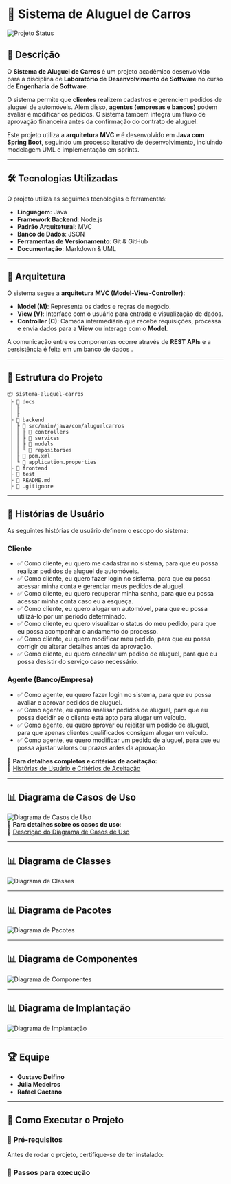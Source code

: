 # 🚗 Sistema de Aluguel de Carros  

![Projeto Status](https://img.shields.io/badge/status-finalizado-green)  

## 📖 Descrição  

O **Sistema de Aluguel de Carros** é um projeto acadêmico desenvolvido para a disciplina de **Laboratório de Desenvolvimento de Software** no curso de **Engenharia de Software**.  

O sistema permite que **clientes** realizem cadastros e gerenciem pedidos de aluguel de automóveis. Além disso, **agentes (empresas e bancos)** podem avaliar e modificar os pedidos. O sistema também integra um fluxo de aprovação financeira antes da confirmação do contrato de aluguel.  

Este projeto utiliza a **arquitetura MVC** e é desenvolvido em **Java com Spring Boot**, seguindo um processo iterativo de desenvolvimento, incluindo modelagem UML e implementação em sprints.  

---

## 🛠️ Tecnologias Utilizadas  

O projeto utiliza as seguintes tecnologias e ferramentas:  

- **Linguagem**: Java  
- **Framework Backend**: Node.js 
- **Padrão Arquitetural**: MVC  
- **Banco de Dados**: JSON   
- **Ferramentas de Versionamento**: Git & GitHub  
- **Documentação**: Markdown & UML  

---

## 🎯 Arquitetura  

O sistema segue a **arquitetura MVC (Model-View-Controller)**:  

- **Model (M)**: Representa os dados e regras de negócio.  
- **View (V)**: Interface com o usuário para entrada e visualização de dados.  
- **Controller (C)**: Camada intermediária que recebe requisições, processa e envia dados para a **View** ou interage com o **Model**.  

A comunicação entre os componentes ocorre através de **REST APIs** e a persistência é feita em um banco de dados .  

---

## 📂 Estrutura do Projeto  
```
📦 sistema-aluguel-carros  
 ├ 📂 docs             
 │ ├     
 │ ├     
 ├ 📂 backend             
 │ ├ 📂 src/main/java/com/aluguelcarros  
 │ │ ├ 📂 controllers    
 │ │ ├ 📂 services       
 │ │ ├ 📂 models        
 │ │ └ 📂 repositories   
 │ ├ 📝 pom.xml           
 │ └ 📝 application.properties 
 ├ 📂 frontend           
 ├ 📂 test               
 ├ 📝 README.md         
 ├ 📝 .gitignore             
```
---

## 📌 Histórias de Usuário  

As seguintes histórias de usuário definem o escopo do sistema:  

### **Cliente**
- ✅ Como cliente, eu quero me cadastrar no sistema, para que eu possa realizar pedidos de aluguel de automóveis.
- ✅ Como cliente, eu quero fazer login no sistema, para que eu possa acessar minha conta e gerenciar meus pedidos de aluguel.
- ✅ Como cliente, eu quero recuperar minha senha, para que eu possa acessar minha conta caso eu a esqueça.
- ✅ Como cliente, eu quero alugar um automóvel, para que eu possa utilizá-lo por um período determinado.
- ✅ Como cliente, eu quero visualizar o status do meu pedido, para que eu possa acompanhar o andamento do processo.
- ✅ Como cliente, eu quero modificar meu pedido, para que eu possa corrigir ou alterar detalhes antes da aprovação.
- ✅ Como cliente, eu quero cancelar um pedido de aluguel, para que eu possa desistir do serviço caso necessário.

### **Agente (Banco/Empresa)**
- ✅ Como agente, eu quero fazer login no sistema, para que eu possa avaliar e aprovar pedidos de aluguel.
- ✅ Como agente, eu quero analisar pedidos de aluguel, para que eu possa decidir se o cliente está apto para alugar um veículo.
- ✅ Como agente, eu quero aprovar ou rejeitar um pedido de aluguel, para que apenas clientes qualificados consigam alugar um veículo.
- ✅ Como agente, eu quero modificar um pedido de aluguel, para que eu possa ajustar valores ou prazos antes da aprovação.

📌 **Para detalhes completos e critérios de aceitação:**  
🔗 [Histórias de Usuário e Critérios de Aceitação](./Docs/historias_de_usuario.md)

---

## 📊 Diagrama de Casos de Uso  

![Diagrama de Casos de Uso](Docs/LAB02-Diagrama-Casos-de-Uso.png)  
📌 **Para detalhes sobre os casos de uso**:  
🔗 [Descrição do Diagrama de Casos de Uso](Docs/casos_de_uso.md)

---

## 📊 Diagrama de Classes  
![Diagrama de Classes](Docs/LAB02-Diagram-de-Classes.png)  

---

## 📊 Diagrama de Pacotes  

![Diagrama de Pacotes](Docs/Diagrama-de-Pacotes.png)  

---

## 📊 Diagrama de Componentes

![Diagrama de Componentes](Docs/LAB02-Diagrama-de-Componentes..png)

---

## 📊 Diagrama de Implantação

![Diagrama de Implantação](Docs/LAB02-Diagrama-de-Implantaçao..png)

---

## 🏆 Equipe  

- **Gustavo Delfino** 
- **Júlia Medeiros** 
- **Rafael Caetano** 

---

## 🚀 Como Executar o Projeto  

### 📌 **Pré-requisitos**  
Antes de rodar o projeto, certifique-se de ter instalado:   

### 📌 **Passos para execução**  
